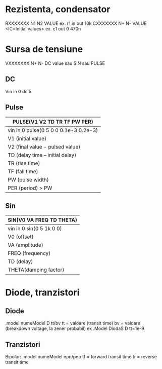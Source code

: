 # Rezistenta, condensator
RXXXXXXX N1 N2 VALUE
ex. r1 in out 10k
CXXXXXXX N+ N- VALUE <IC=Initial values>
ex. c1 out 0 470n
# Sursa de tensiune
VXXXXXXX N+ N- DC value sau SIN sau PULSE
## DC
Vin in 0 dc 5
## Pulse

| PULSE(V1 V2 TD TR TF PW PER)          |
| ------------------------------------- |
| vin in 0 pulse(0 5 0 0 0.1e-3 0.2e-3) |
| V1 (initial value)                    |
| V2 (final value - pulsed value)       |
| TD (delay time – initial delay)       |
| TR (rise time)                        |
| TF (fall time)                        |
| PW (pulse width)                      |
| PER (period) > PW                     |

## Sin
| SIN(V0 VA FREQ TD THETA) |
| ------------------------ |
| vin in 0 sin(0 5 1k 0 0) |
| V0 (offset)              |
| VA (amplitude)           |
| FREQ (frequency)         |
| TD (delay)               |
| THETA(damping factor)    |
# Diode, tranzistori

## Diode
.model numeModel D tt/bv
tt = valoare (transit time)
bv = valoare (breakdown voltage, la zener probabil)
ex .Model DiodaS D tt=1e-9

## Tranzistori

Bipolar:
.model numeModel npn/pnp 
tf = forward transit time
tr = reverse transit time